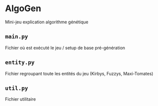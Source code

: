 # AlgoGen
Mini-jeu explication algorithme génétique

## `main.py`

Fichier où est exécuté le jeu / setup de base pré-génération

## `entity.py`

Fichier regroupant toute les entités du jeu (Kirbys, Fuzzys, Maxi-Tomates)

## `util.py`

Fichier utilitaire
